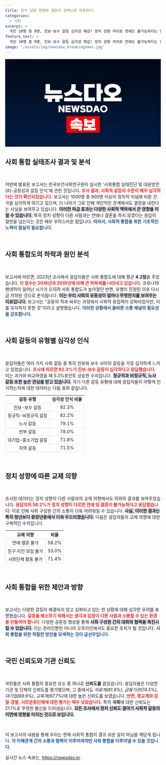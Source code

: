```yaml
---
title: 정치 성향 연애와 결혼의 장벽으로 작용한다!
categories:
  - 사회
excerpt: >
  국민 10명 중 9명, 진보-보수 갈등 심각성 체감! 정치 성향 차이로 연애도 불가능하다는 답변이 절반 넘는 조사 결과가 발표됐다. 사회 통합도는 하락세, 갈등은 심화! 지금 바로 확인하세요!
feature_text: >
  국민 10명 중 9명, 진보-보수 갈등 심각성 체감! 정치 성향 차이로 연애도 불가능하다는 답변이 절반 넘는 조사 결과가 발표됐다. 사회 통합도는 하락세, 갈등은 심화! 지금 바로 확인하세요!
image: '/assets/img/newsdao_breakingnews.jpg'
---
```


<p><img src="/assets/img/newsdao_breakingnews.jpg" alt="bookingtag 속보" /></p>

<h2 data-ke-size="size26">사회 통합 실태조사 결과 및 분석</h2>

<p data-ke-size="size16">&nbsp;</p>

<p>이번에 발표된 보고서는 한국보건사회연구원이 실시한 '사회통합 실태진단 및 대응방안(Ⅹ)-공정성과 갈등 인식'에 관한 것입니다. <b><span style="color: #ee2323;">조사 결과, 사회적 갈등의 수준이 매우 심각하다는 것이 확인되었습니다.</span></b> 보고서는 1000명 중 900명 이상이 정치적 이념에 따른 간극을 심각하게 여기고 있으며, 더 나아가 그로 인해 개인적인 관계에서도 결정을 내린다는 사실을 보여주고 있습니다. <b><span style="background-color: #21538527;">이러한 파급 효과는 다양한 사회적 맥락에서 큰 영향을 미칠 수 있습니다.</span></b> 특히 정치 성향이 다른 사람과는 연애나 결혼을 하지 않겠다는 응답이 절반을 넘는다는 것은 매우 우려스러운 점입니다. <b><span style="color: #1a5490;">따라서, 사회적 통합을 위한 기초적인 노력이 절실히 필요합니다.</span></b></p>

<p data-ke-size="size16">&nbsp;</p>

<h2 data-ke-size="size26">사회 통합도의 하락과 원인 분석</h2>

<p data-ke-size="size16">&nbsp;</p>

<p>보고서에 따르면, 2023년 조사에서 응답자들은 사회 통합도에 대해 평균 <b>4.2점</b>을 주었습니다. <b><span style="color: #ee2323;">이 점수는 2018년과 2019년에 비해 큰 하락세를 나타내고 있습니다.</span></b> 코로나19 팬데믹이 일어난 시기가 오히려 사회 통합도가 높아졌던 반면, 유행이 진정된 이후 다시금 저하된 것으로 분석됩니다. <b><span style="background-color: #21538527;">이는 우리 사회의 유동성이 얼마나 뚜렷한지를 보여주는 지표입니다.</span></b> 보고서는 "공동의 적과 싸우는 과정에서 사회적 응집력이 강화되었지만, 이를 유지하지 못한 것"이라고 설명했습니다. <b><span style="color: #1a5490;">이러한 상황에서 올바른 소통 채널의 필요성을 강조합니다.</span></b></p>

<p data-ke-size="size16">&nbsp;</p>

<h2 data-ke-size="size26">사회 갈등의 유형별 심각성 인식</h2>

<p data-ke-size="size16">&nbsp;</p>

<p>응답자들은 여러 가지 사회 갈등 중 특히 진보와 보수 사이의 갈등을 가장 심각하게 느끼고 있었습니다. <b><span style="color: #ee2323;">조사에 따르면 92.3%가 진보-보수 갈등이 심각하다고 응답했습니다.</span></b> 이는 과거와 비교하였을 때 5.3%포인트 상승한 수치입니다. <b><span style="background-color: #21538527;">정규직과 비정규직, 노사 갈등 또한 높은 관심을 받고 있습니다.</span></b> 각기 다른 갈등 유형에 대해 응답자들이 어떻게 인식하는지에 대한 데이터는 다음 표와 같습니다.</p>

<table style="width: 100%; border-collapse: collapse;">
<tr>
<td style="text-align: center; height: 17px;"><b>갈등 유형</b></td>
<td style="text-align: center; height: 17px;"><b>심각성 인식 비율</b></td>
</tr>
<tr>
<td style="border: 1px solid #ddd; text-align: center;">진보-보수 갈등</td>
<td style="border: 1px solid #ddd; text-align: center;">92.3%</td>
</tr>
<tr>
<td style="border: 1px solid #ddd; text-align: center;">정규직-비정규직 갈등</td>
<td style="border: 1px solid #ddd; text-align: center;">82.2%</td>
</tr>
<tr>
<td style="border: 1px solid #ddd; text-align: center;">노사 갈등</td>
<td style="border: 1px solid #ddd; text-align: center;">79.1%</td>
</tr>
<tr>
<td style="border: 1px solid #ddd; text-align: center;">빈부 갈등</td>
<td style="border: 1px solid #ddd; text-align: center;">78.0%</td>
</tr>
<tr>
<td style="border: 1px solid #ddd; text-align: center;">대기업-중소기업 갈등</td>
<td style="border: 1px solid #ddd; text-align: center;">71.8%</td>
</tr>
<tr>
<td style="border: 1px solid #ddd; text-align: center;">지역 갈등</td>
<td style="border: 1px solid #ddd; text-align: center;">71.5%</td>
</tr>
</table>

<p data-ke-size="size16">&nbsp;</p>

<h2 data-ke-size="size26">정치 성향에 따른 교제 의향</h2>

<p data-ke-size="size16">&nbsp;</p>

<p>조사된 데이터는 정치 성향이 다른 사람과의 교제 의향에서도 의외의 결과를 보여주었습니다. <b><span style="color: #ee2323;">응답자의 58.2%가 정치 성향이 다르면 연애 및 결혼이 불가능하다고 응답했습니다.</span></b> 이로 인해 사회 구성원 간의 소통이 더욱 어려워질 수 있습니다. <b><span style="background-color: #21538527;">사실, 이러한 결과는 특히 청년보다 중장년층에서 더욱 두드러졌습니다.</span></b> 다음은 응답자들의 교제 의향에 대한 구체적인 수치입니다.</p>

<table style="width: 100%; border-collapse: collapse;">
<tr>
<td style="text-align: center; height: 17px;"><b>교제 의향</b></td>
<td style="text-align: center; height: 17px;"><b>비율</b></td>
</tr>
<tr>
<td style="border: 1px solid #ddd; text-align: center;">연애·결혼 불가</td>
<td style="border: 1px solid #ddd; text-align: center;">58.2%</td>
</tr>
<tr>
<td style="border: 1px solid #ddd; text-align: center;">친구·지인 모임 불가</td>
<td style="border: 1px solid #ddd; text-align: center;">33.0%</td>
</tr>
<tr>
<td style="border: 1px solid #ddd; text-align: center;">시민단체 활동 불가</td>
<td style="border: 1px solid #ddd; text-align: center;">71.4%</td>
</tr>
</table>

<p data-ke-size="size16">&nbsp;</p>

<h2 data-ke-size="size26">사회 통합을 위한 제안과 방향</h2>

<p data-ke-size="size16">&nbsp;</p>

<p>보고서는 다양한 갈등이 해결되지 않고 심화되고 있는 현 상황에 대해 심각한 우려를 표명했습니다. <b><span style="color: #ee2323;">갈등을 해소하기 위해서는 생각과 입장이 다른 사람과 소통할 수 있는 환경을 만들어야 합니다.</span></b> 다양한 공론장 형성을 통해 <b><span style="background-color: #21538527;">사회 구성원 간의 대화와 협력을 촉진시킬 수 있습니다.</span></b> 이는 온라인뿐만 아니라 오프라인에서도 중요한 조치가 될 것입니다. <b><span style="color: #1a5490;">사회 통합을 위한 적절한 방안을 모색하는 것이 급선무입니다.</span></b></p>

<p data-ke-size="size16">&nbsp;</p>

<h2 data-ke-size="size26">국민 신뢰도와 기관 신뢰도</h2>

<p data-ke-size="size16">&nbsp;</p>

<p>국민들은 사회 통합의 중요한 요소 중 하나로 <strong>신뢰도를</strong> 꼽았습니다. 응답자들은 다양한 기관 및 단체의 신뢰도를 평가했으며, 그 중에서도 <em>의료계(81.9%)</em>, <em>금융기관(74.5%)</em>, <em>대기업(69.9%)</em>, <em>교육계(67.7%)</em>에 대한 높은 신뢰도를 보였습니다. <b><span style="color: #ee2323;">반면, 종교계와 검찰·경찰, 시민운동단체에 대한 평가는 매우 낮았습니다.</span></b> 특히 <strong>국회</strong>에 대한 신뢰도는 21.1%로 뚜렷한 불신을 드러냈습니다. <b><span style="background-color: #21538527;">모든 조사에서 정치 신뢰도 결여가 사회적 갈등의 이면에 영향을 미치는 것으로 보입니다.</span></b></p>

<p data-ke-size="size16">&nbsp;</p>

<p>이 보고서의 내용을 통해 우리는 현재 사회적 통합이 결코 쉬운 일이 아님을 깨닫게 됩니다. <b><span style="color: #1a5490;">각 이해관계 간의 소통과 협력이 이루어져야만 사회 통합을 이루어낼 수 있을 것입니다.</span></b></p>
실시간 뉴스 속보는, <a href="https://newsdao.kr" rel="dofollow">https://newsdao.kr</a>


